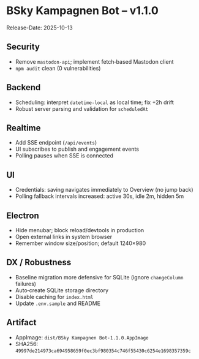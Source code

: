 # BSky Kampagnen Bot – v1.1.0

Release-Date: 2025-10-13

## Security
- Remove `mastodon-api`; implement fetch‑based Mastodon client
- `npm audit` clean (0 vulnerabilities)

## Backend
- Scheduling: interpret `datetime-local` as local time; fix +2h drift
- Robust server parsing and validation for `scheduledAt`

## Realtime
- Add SSE endpoint (`/api/events`)
- UI subscribes to publish and engagement events
- Polling pauses when SSE is connected

## UI
- Credentials: saving navigates immediately to Overview (no jump back)
- Polling fallback intervals increased: active 30s, idle 2m, hidden 5m

## Electron
- Hide menubar; block reload/devtools in production
- Open external links in system browser
- Remember window size/position; default 1240×980

## DX / Robustness
- Baseline migration more defensive for SQLite (ignore `changeColumn` failures)
- Auto‑create SQLite storage directory
- Disable caching for `index.html`
- Update `.env.sample` and README

## Artifact
- AppImage: `dist/BSky Kampagnen Bot-1.1.0.AppImage`
- SHA256: `49997de214973ca694958659f0ec3bf980354c746f55430c6254e1698357359c`

